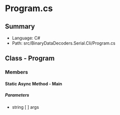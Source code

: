 ﻿# Program.cs

## Summary

* Language: C#
* Path: src/BinaryDataDecoders.Serial.Cli/Program.cs

## Class - Program

### Members

#### Static Async Method - Main

#####  Parameters

 - string [  ] args 

